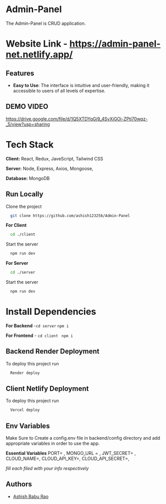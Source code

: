 
# Admin-Panel 

The Admin-Panel is CRUD application.

# Website Link - https://admin-panel-net.netlify.app/


## Features

- **Easy to Use**: The interface is intuitive and user-friendly, making it accessible to users of all levels of expertise.


## DEMO VIDEO
https://drive.google.com/file/d/1Q5XTDYqGj9_4SvXiGOi-ZPti70wqz-_5/view?usp=sharing

# Tech Stack

**Client:** React, Redux, JaveScript, Tailwind CSS

**Server:** Node, Express, Axios, Mongoose, 

**Database:** MongoDB


## Run Locally

Clone the project

```bash
  git clone https://github.com/ashish123256/Admin-Panel
```

**For Client**
```bash
  cd ./client
```
Start the server

```bash
  npm run dev
```
**For Server**
```bash
  cd ./server
```
Start the server

```bash
  npm run dev
```


# Install Dependencies

**For Backend** -`cd server` `npm i`

**For Frontend** - `cd client` ` npm i`


## Backend Render Deployment

To deploy this project run

```bash
  Render deploy
```

## Client Netlify Deployment

To deploy this project run

```bash
  Vercel deploy
```

## Env Variables

Make Sure to Create a config.env file in backend/config directory and add appropriate variables in order to use the app.

**Essential Variables**
PORT=
,
MONGO_URL =
,
JWT_SECRET=
,
CLOUD_NAME=,
CLOUD_API_KEY=,
CLOUD_API_SECRET=,



_fill each filed with your info respectively_



## Authors

- [Ashish Babu Rao](https://github.com/ashish123256)


